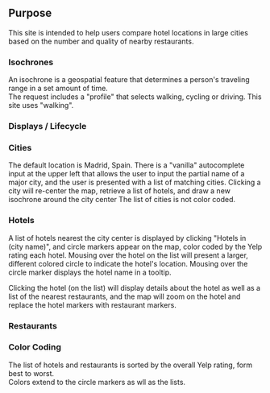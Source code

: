 ## Purpose

This site is intended to help users compare hotel locations in large cities based on the number and quality of nearby restaurants.<br>

### Isochrones

An isochrone is a geospatial feature that determines a person's traveling range in a set amount of time.<br>
The request includes a "profile" that selects walking, cycling or driving.
This site uses "walking".<br>

### Displays / Lifecycle

### Cities
The default location is Madrid, Spain.
There is a "vanilla" autocomplete input at the upper left that allows the user to input the partial name of a major city, and the user is presented with a list of matching cities. 
Clicking a city will re-center the map, retrieve a list of hotels, and draw a new isochrone around the city center 
The list of cities is not color coded.<br>

### Hotels
A list of hotels nearest the city center is displayed by clicking "Hotels in (city name)", and circle markers appear on the map, color coded by the Yelp rating each hotel.  Mousing over the hotel on the list will present a larger, different colored circle to indicate the hotel's location.  Mousing over the circle marker displays the hotel name in a tooltip.<br>
 
Clicking the hotel (on the list) will display details about the hotel as well as a list of the nearest restaurants, and the map will zoom on the hotel and replace the hotel markers with restaurant markers.

### Restaurants

### Color Coding

The list of hotels and restaurants is sorted by the overall Yelp rating, form best to worst.<br>
Colors extend to the circle markers as wll as the lists.
